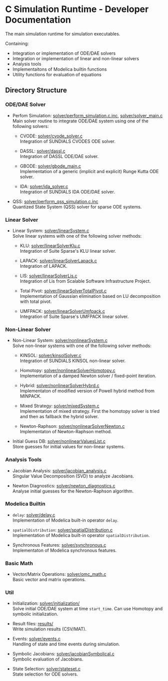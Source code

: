 # C Simulation Runtime - Developer Documentation

The main simulation runtime for simulation executables.

Containing:
  - Integration or implementation of ODE/DAE solvers
  - Integration or implementation of linear and non-linear solvers
  - Analysis tools
  - Implementaitons of Modelica builtin functions
  - Utility functions for evaluation of equations

## Directory Structure

### ODE/DAE Solver

  - Perfom Simulation:
    [solver/perform_simulation.c.inc](./solver/perform_simulation.c.inc),
    [solver/solver_main.c](./solver/solver_main.c)<br/>
    Main solver routine to integrate ODE/DAE system using one of the following
    solvers:

    - CVODE: [solver/cvode_solver.c](./solver/cvode_solver.c)<br/>
      Integration of SUNDIALS CVODES ODE solver.

    - DASSL: [solver/dassl.c](./solver/dassl.c)<br/>
      Integration of DASSL ODE/DAE solver.

    - GBODE: [solver/gbode_main.c](./solver/gbode_main.c)<br/>
      Implementation of a generic (implicit and explicit) Runge Kutta ODE solver.

    - IDA: [solver/ida_solver.c](./solver/ida_solver.c)<br/>
      Integration of SUNDIALS IDA ODE/DAE solver.

   - QSS:
     [solver/perform_qss_simulation.c.inc](./solver/perform_qss_simulation.c.inc)<br/>
     Quantized State System (QSS) solver for sparse ODE systems.

### Linear Solver

  - Linear System: [solver/linearSystem.c](./solver/linearSystem.c)<br/>
    Solve linear systems with one of the following solver methods:

    - KLU: [solver/linearSolverKlu.c](./solver/linearSolverKlu.c)<br/>
      Integration of Suite Sparse's KLU linear solver.

    - LAPACK: [solver/linearSolverLapack.c](./solver/linearSolverLapack.c)<br/>
      Integration of LAPACK.

    - LIS: [solver/linearSolverLis.c](./solver/linearSolverLis.c)<br/>
      Integration of Lis from Scalable Software Infrastructure Project.

    - Total Pivot:
      [solver/linearSolverTotalPivot.c](./solver/linearSolverTotalPivot.c)<br/>
      Implementation of Gaussian elimination based on LU decomposition with
      total pivot.

    - UMFPACK:
      [solver/linearSolverUmfpack.c](./solver/linearSolverUmfpack.c)<br/>
      Integration of Suite Sparse's UMFPACK linear solver.

### Non-Linear Solver

  - Non-Linear System:
    [solver/nonlinearSystem.c](./solver/nonlinearSystem.c)<br/>
    Solve non-linear systems with one of the following solver methods:

    - KINSOL: [solver/kinsolSolver.c](./solver/kinsolSolver.c)<br/>
      Integration of SUNDIALS KINSOL non-linear solver.

    - Homotopy:
      [solver/nonlinearSolverHomotopy.c](./solver/nonlinearSolverHomotopy.c)<br/>
      Implementation of a damped Newton solver / fixed-point iteration.

    - Hybrid:
      [solver/nonlinearSolverHybrd.c](./solver/nonlinearSolverHybrd.c)<br/>
      Implementaton of modified version of Powell hybrid method from MINPACK.

    - Mixed Strategy: [solver/mixedSystem.c](./solver/mixedSystem.c)<br/>
      Implementation of mixed strategy.
      First the homotopy solver is tried and then as fallback the hybrid solver.

    - Newton-Raphson:
      [solver/nonlinearSolverNewton.c](./solver/nonlinearSolverNewton.c)<br/>
      Implementaton of Newton-Raphson method.

  - Initial Guess DB: [solver/nonlinearValuesList.c](./solver/nonlinearValuesList.c)<br/>
    Store guesses for initial values for non-linear systems.

### Analysis Tools

  - Jacobian Analysis:
    [solver/jacobian_analysis.c](./solver/jacobian_analysis.c)<br/>
    Singular Value Decomposition (SVD) to analyze Jacobians.

  - Newton Diagnostics:
    [solver/newton_diagnostics.c](./solver/newton_diagnostics.c)<br/>
    Analyse initial guesses for the Newton-Raphson algorithm.

### Modelica Builtin

  - `delay`: [solver/delay.c](./solver/delay.c)<br/>
    Implementation of Modelica built-in operator `delay`.

  - `spatialDistribution`:
    [solver/spatialDistribution.c](./solver/spatialDistribution.c)<br/>
    Implementation of Modelica built-in operator `spatialDistribution`.

  - Synchronous Features: [solver/synchronous.c](./solver/synchronous.c)<br/>
    Implementaton of Modelica synchronous features.

### Basic Math

  - Vector/Matrix Operations: [solver/omc_math.c](./solver/omc_math.c)<br/>
    Basic vector and matrix operations.

### Util

  - Initialization: [solver/initialization/](./solver/initialization/)<br/>
    Solve initial ODE/DAE system at time `start_time`.
    Can use Homotopy and symbolic initialization.

  - Result files: [results/](./results/)<br/>
    Write simulation results (CSV/MAT).

  - Events: [solver/events.c](./solver/events.c)<br/>
    Handling of state and time events during simulation.

  - Symbolic Jacobians:
    [solver/jacobianSymbolical.c](./solver/jacobianSymbolical.c)<br/>
    Symbolic evaluation of Jacobians.

  - State Selection: [solver/stateset.c](./solver/stateset.c)<br/>
    State selection for ODE solvers.
